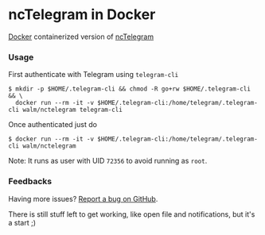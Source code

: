 ncTelegram in Docker
====================

[Docker](https://docs.docker.com/installation/) containerized version of [ncTelegram](https://github.com/Nanoseb/ncTelegram)

### Usage

First authenticate with Telegram using `telegram-cli`

    $ mkdir -p $HOME/.telegram-cli && chmod -R go+rw $HOME/.telegram-cli && \
      docker run --rm -it -v $HOME/.telegram-cli:/home/telegram/.telegram-cli walm/nctelegram telegram-cli

Once authenticated just do

    $ docker run --rm -it -v $HOME/.telegram-cli:/home/telegram/.telegram-cli walm/nctelegram

Note: It runs as user with UID `72356` to avoid running as `root`.

### Feedbacks

Having more issues? [Report a bug on GitHub](https://github.com/walm/docker-nctelegram/issues).

There is still stuff left to get working, like open file and notifications, but it's a start ;)



